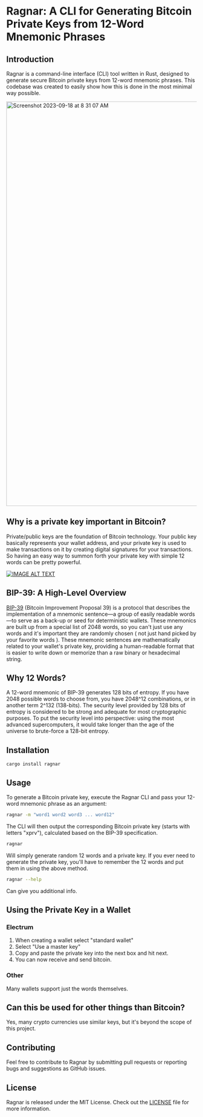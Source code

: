 # Ragnar: A CLI for Generating Bitcoin Private Keys from 12-Word Mnemonic Phrases

## Introduction

Ragnar is a command-line interface (CLI) tool written in Rust, designed to generate secure Bitcoin private keys from 12-word mnemonic phrases. This codebase was created to easily show how this is done in the most minimal way possible.

<img width="1069" alt="Screenshot 2023-09-18 at 8 31 07 AM" src="https://github.com/richardanaya/ragnar/assets/294042/980b663f-eb7b-4ea9-9f7c-a24b971e4ab1">


## Why is a private key important in Bitcoin?

Private/public keys are the foundation of Bitcoin technology. Your public key basically represents your wallet address, and your private key is used to make transactions on it by creating digital signatures for your transactions. So having an easy way to summon forth your private key with simple 12 words can be pretty powerful.

[![IMAGE ALT TEXT](http://img.youtube.com/vi/s22eJ1eVLTU/0.jpg)](http://www.youtube.com/watch?v=s22eJ1eVLTU "Signing with public/private keys")

## BIP-39: A High-Level Overview

[BIP-39](https://github.com/bitcoin/bips/blob/master/bip-0039.mediawiki) (Bitcoin Improvement Proposal 39) is a protocol that describes the implementation of a mnemonic sentence—a group of easily readable words—to serve as a back-up or seed for deterministic wallets. These mnemonics are built up from a special list of 2048 words, so you can't just use any words and it's important they are randomly chosen ( not just hand picked by your favorite words ). These mnemonic sentences are mathematically related to your wallet's private key, providing a human-readable format that is easier to write down or memorize than a raw binary or hexadecimal string.

## Why 12 Words?

A 12-word mnemonic of BIP-39 generates 128 bits of entropy. If you have 2048 possible words to choose from, you have 2048^12 combinations, or in another term 2^132 (138-bits). The security level provided by 128 bits of entropy is considered to be strong and adequate for most cryptographic purposes. To put the security level into perspective: using the most advanced supercomputers, it would take longer than the age of the universe to brute-force a 128-bit entropy.

## Installation

```
cargo install ragnar
```

## Usage

To generate a Bitcoin private key, execute the Ragnar CLI and pass your 12-word mnemonic phrase as an argument:

```bash
ragnar -m "word1 word2 word3 ... word12"
```

The CLI will then output the corresponding Bitcoin private key (starts with letters "xprv"), calculated based on the BIP-39 specification.

```bash
ragnar
```

Will simply generate random 12 words and a private key. If you ever need to generate the private key, you'll have to remember the 12 words and put them in using the above method.


```bash
ragnar --help
```

Can give you additional info.

## Using the Private Key in a Wallet

### Electrum

1. When creating a wallet select "standard wallet"
2. Select "Use a master key"
3. Copy and paste the private key into the next box and hit next.
4. You can now receive and send bitcoin.

### Other

Many wallets support just the words themselves.

## Can this be used for other things than Bitcoin?

Yes, many crypto currencies use similar keys, but it's beyond the scope of this project.

## Contributing

Feel free to contribute to Ragnar by submitting pull requests or reporting bugs and suggestions as GitHub issues.

## License

Ragnar is released under the MIT License. Check out the [LICENSE](LICENSE) file for more information.
